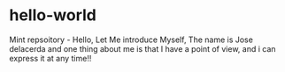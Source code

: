 # hello-world
Mint repsoitory - 
Hello, Let Me introduce Myself, The name is Jose delacerda and one thing about me is that I have a point of view, and i can express it at any time!!
